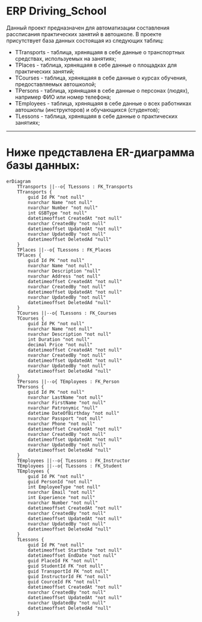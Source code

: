 # ERP Driving_School

Данный проект предназначен для автоматизации составления рассписания практических занятий в автошколе.
В проекте присутствует база данных состоящая из следующих таблиц:
  - TTransports - таблица, хрянящаяя в себе данные о транспортных средствах, используемых на занятиях;
  - TPlaces - таблица, хрянящаяя в себе данные о площадках для практических занятий;
  - TCourses - таблица, хрянящаяя в себе данные о курсах обучения, предоставляемых автошколой;
  - TPersons - таблица, хрянящаяя в себе данные о персонах (людях), например ФИО или номер телефона;
  - TEmployees - таблица, хрянящаяя в себе данные о всех работниках автошколы (инструкторов) и обучающихся (студентов);
  - TLessons - таблица, хрянящаяя в себе данные о практических занятиях;
-----

# Ниже представлена ER-диаграмма базы данных:
```mermaid
erDiagram
    TTransports ||--o{ TLessons : FK_Transports
    TTransports {
        guid Id PK "not null"
        nvarchar Name "not null"
        nvarchar Number "not null"
        int GSBType "not null"
        datetimeoffset CreatedAt "not null"
        nvarchar CreatedBy "not null"
        datetimeoffset UpdatedAt "not null"
        nvarchar UpdatedBy "not null"
        datetimeoffset DeletedAd "null"
    }
    TPlaces ||--o{ TLessons : FK_Places
    TPlaces {
        guid Id PK "not null"
        nvarchar Name "not null"
        nvarchar Description "null"
        nvarchar Address "not null"
        datetimeoffset CreatedAt "not null"
        nvarchar CreatedBy "not null"
        datetimeoffset UpdatedAt "not null"
        nvarchar UpdatedBy "not null"
        datetimeoffset DeletedAd "null"
    }
    TCourses ||--o{ TLessons : FK_Courses
    TCourses {
        guid Id PK "not null"
        nvarchar Name "not null"
        nvarchar Description "not null"
        int Duration "not null"
        decimal Price "not null"
        datetimeoffset CreatedAt "not null"
        nvarchar CreatedBy "not null"
        datetimeoffset UpdatedAt "not null"
        nvarchar UpdatedBy "not null"
        datetimeoffset DeletedAd "null"
    }
    TPersons ||--o{ TEmployees : FK_Person
    TPersons {
        guid Id PK "not null"
        nvarchar LastName "not null"
        nvarchar FirstName "not null"
        nvarchar Patronymic "null"
        datetime DateOfBirthday "not null"
        nvarchar Passport "not null"
        nvarchar Phone "not null"
        datetimeoffset CreatedAt "not null"
        nvarchar CreatedBy "not null"
        datetimeoffset UpdatedAt "not null"
        nvarchar UpdatedBy "not null"
        datetimeoffset DeletedAd "null"
    }
    TEmployees ||--o{ TLessons : FK_Instructor
    TEmployees ||--o{ TLessons : FK_Student
    TEmployees {
        guid Id PK "not null"
        guid PersonId "not null"
        int EmployeeType "not null"
        nvarchar Email "not null"
        int Experience "not null"
        nvarchar Number "not null"
        datetimeoffset CreatedAt "not null"
        nvarchar CreatedBy "not null"
        datetimeoffset UpdatedAt "not null"
        nvarchar UpdatedBy "not null"
        datetimeoffset DeletedAd "null"
    }
    TLessons {
        guid Id PK "not null"
        datetimeoffset StartDate "not null"
        datetimeoffset EndDate "not null"
        guid PlaceId FK "not null"
        guid StudentId FK "not null"
        guid TransportId FK "not null"
        guid InstructorId FK "not null"
        guid CourceId FK "not null"
        datetimeoffset CreatedAt "not null"
        nvarchar CreatedBy "not null"
        datetimeoffset UpdatedAt "not null"
        nvarchar UpdatedBy "not null"
        datetimeoffset DeletedAd "null"
    }
```
